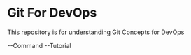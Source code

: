 # Git For DevOps


This repository is for understanding Git Concepts for DevOps

--Command
--Tutorial
